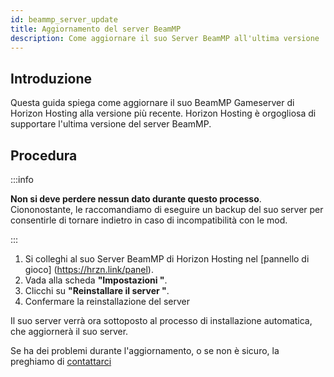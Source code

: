 ```yaml
---
id: beammp_server_update
title: Aggiornamento del server BeamMP
description: Come aggiornare il suo Server BeamMP all'ultima versione
---
```


## Introduzione
Questa guida spiega come aggiornare il suo BeamMP Gameserver di Horizon Hosting alla versione più recente. Horizon Hosting è orgogliosa di supportare l'ultima versione del server BeamMP.



## Procedura
:::info

**Non si deve perdere nessun dato durante questo processo**. Ciononostante, le raccomandiamo di eseguire un backup del suo server per consentirle di tornare indietro in caso di incompatibilità con le mod.

:::

1. Si colleghi al suo Server BeamMP di Horizon Hosting nel [pannello di gioco] (https://hrzn.link/panel).
2. Vada alla scheda **"Impostazioni "**.
3. Clicchi su **"Reinstallare il server "**.
4. Confermare la reinstallazione del server

Il suo server verrà ora sottoposto al processo di installazione automatica, che aggiornerà il suo server.

Se ha dei problemi durante l'aggiornamento, o se non è sicuro, la preghiamo di [contattarci](https://hrzn.link/getting_support)
